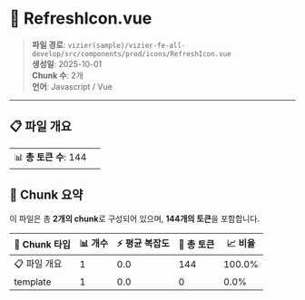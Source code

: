 # 📄 RefreshIcon.vue

> **파일 경로**: `vizier(sample)/vizier-fe-all-develop/src/components/prod/icons/RefreshIcon.vue`  
> **생성일**: 2025-10-01  
> **Chunk 수**: 2개  
> **언어**: Javascript / Vue
---


## 📋 파일 개요

| | |
|--|--|
| 📊 **총 토큰 수**: 144 |  |






## 🧩 Chunk 요약

이 파일은 총 **2개의 chunk**로 구성되어 있으며, **144개의 토큰**을 포함합니다.

| 🧩 Chunk 타입 | 📊 개수 | ⚡ 평균 복잡도 | 📝 총 토큰 | 📈 비율 |
|---------------|--------|-------------|----------|--------|
| 📋 파일 개요 | 1 | 0.0 | 144 | 100.0% |
| template | 1 | 0.0 | 0 | 0.0% |

